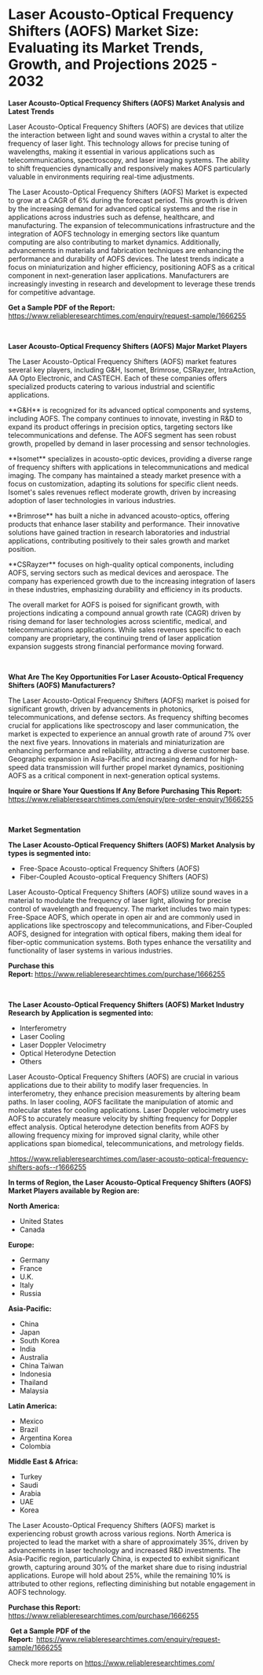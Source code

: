 <p><h1>Laser Acousto-Optical Frequency Shifters (AOFS) Market Size: Evaluating its Market Trends, Growth, and Projections 2025 - 2032</h1></p><p><strong>Laser Acousto-Optical Frequency Shifters (AOFS) Market Analysis and Latest Trends</strong></p>
<p><p>Laser Acousto-Optical Frequency Shifters (AOFS) are devices that utilize the interaction between light and sound waves within a crystal to alter the frequency of laser light. This technology allows for precise tuning of wavelengths, making it essential in various applications such as telecommunications, spectroscopy, and laser imaging systems. The ability to shift frequencies dynamically and responsively makes AOFS particularly valuable in environments requiring real-time adjustments.</p><p>The Laser Acousto-Optical Frequency Shifters (AOFS) Market is expected to grow at a CAGR of 6% during the forecast period. This growth is driven by the increasing demand for advanced optical systems and the rise in applications across industries such as defense, healthcare, and manufacturing. The expansion of telecommunications infrastructure and the integration of AOFS technology in emerging sectors like quantum computing are also contributing to market dynamics. Additionally, advancements in materials and fabrication techniques are enhancing the performance and durability of AOFS devices. The latest trends indicate a focus on miniaturization and higher efficiency, positioning AOFS as a critical component in next-generation laser applications. Manufacturers are increasingly investing in research and development to leverage these trends for competitive advantage.</p></p>
<p><strong>Get a Sample PDF of the Report:&nbsp;</strong> <a href="https://www.reliableresearchtimes.com/enquiry/request-sample/1666255?utm_campaign=2269&utm_medium=2&utm_source=Github&utm_content=ia&utm_term=11042025&utm_id=laser-acousto-optical-frequency-shifters-aofs">https://www.reliableresearchtimes.com/enquiry/request-sample/1666255</a></p>
<p>&nbsp;</p>
<p><strong>Laser Acousto-Optical Frequency Shifters (AOFS) Major Market Players</strong></p>
<p><p>The Laser Acousto-Optical Frequency Shifters (AOFS) market features several key players, including G&H, Isomet, Brimrose, CSRayzer, IntraAction, AA Opto Electronic, and CASTECH. Each of these companies offers specialized products catering to various industrial and scientific applications.</p><p>**G&H** is recognized for its advanced optical components and systems, including AOFS. The company continues to innovate, investing in R&D to expand its product offerings in precision optics, targeting sectors like telecommunications and defense. The AOFS segment has seen robust growth, propelled by demand in laser processing and sensor technologies.</p><p>**Isomet** specializes in acousto-optic devices, providing a diverse range of frequency shifters with applications in telecommunications and medical imaging. The company has maintained a steady market presence with a focus on customization, adapting its solutions for specific client needs. Isomet's sales revenues reflect moderate growth, driven by increasing adoption of laser technologies in various industries.</p><p>**Brimrose** has built a niche in advanced acousto-optics, offering products that enhance laser stability and performance. Their innovative solutions have gained traction in research laboratories and industrial applications, contributing positively to their sales growth and market position.</p><p>**CSRayzer** focuses on high-quality optical components, including AOFS, serving sectors such as medical devices and aerospace. The company has experienced growth due to the increasing integration of lasers in these industries, emphasizing durability and efficiency in its products.</p><p>The overall market for AOFS is poised for significant growth, with projections indicating a compound annual growth rate (CAGR) driven by rising demand for laser technologies across scientific, medical, and telecommunications applications. While sales revenues specific to each company are proprietary, the continuing trend of laser application expansion suggests strong financial performance moving forward.</p></p>
<p>&nbsp;</p>
<p><strong>What Are The Key Opportunities For Laser Acousto-Optical Frequency Shifters (AOFS) Manufacturers?</strong></p>
<p><p>The Laser Acousto-Optical Frequency Shifters (AOFS) market is poised for significant growth, driven by advancements in photonics, telecommunications, and defense sectors. As frequency shifting becomes crucial for applications like spectroscopy and laser communication, the market is expected to experience an annual growth rate of around 7% over the next five years. Innovations in materials and miniaturization are enhancing performance and reliability, attracting a diverse customer base. Geographic expansion in Asia-Pacific and increasing demand for high-speed data transmission will further propel market dynamics, positioning AOFS as a critical component in next-generation optical systems.</p></p>
<p><strong>Inquire or Share Your Questions If Any Before Purchasing This Report:</strong> <a href="https://www.reliableresearchtimes.com/enquiry/pre-order-enquiry/1666255?utm_campaign=2269&utm_medium=2&utm_source=Github&utm_content=ia&utm_term=11042025&utm_id=laser-acousto-optical-frequency-shifters-aofs">https://www.reliableresearchtimes.com/enquiry/pre-order-enquiry/1666255</a></p>
<p>&nbsp;</p>
<p><strong>Market Segmentation</strong></p>
<p><strong>The Laser Acousto-Optical Frequency Shifters (AOFS) Market Analysis by types is segmented into:</strong></p>
<p><ul><li>Free-Space Acousto-optical Frequency Shifters (AOFS)</li><li>Fiber-Coupled Acousto-optical Frequency Shifters (AOFS)</li></ul></p>
<p><p>Laser Acousto-Optical Frequency Shifters (AOFS) utilize sound waves in a material to modulate the frequency of laser light, allowing for precise control of wavelength and frequency. The market includes two main types: Free-Space AOFS, which operate in open air and are commonly used in applications like spectroscopy and telecommunications, and Fiber-Coupled AOFS, designed for integration with optical fibers, making them ideal for fiber-optic communication systems. Both types enhance the versatility and functionality of laser systems in various industries.</p></p>
<p><strong>Purchase this Report:&nbsp;</strong><a href="https://www.reliableresearchtimes.com/purchase/1666255?utm_campaign=2269&utm_medium=2&utm_source=Github&utm_content=ia&utm_term=11042025&utm_id=laser-acousto-optical-frequency-shifters-aofs">https://www.reliableresearchtimes.com/purchase/1666255</a></p>
<p>&nbsp;</p>
<p><strong>The Laser Acousto-Optical Frequency Shifters (AOFS) Market Industry Research by Application is segmented into:</strong></p>
<p><ul><li>Interferometry</li><li>Laser Cooling</li><li>Laser Doppler Velocimetry</li><li>Optical Heterodyne Detection</li><li>Others</li></ul></p>
<p><p>Laser Acousto-Optical Frequency Shifters (AOFS) are crucial in various applications due to their ability to modify laser frequencies. In interferometry, they enhance precision measurements by altering beam paths. In laser cooling, AOFS facilitate the manipulation of atomic and molecular states for cooling applications. Laser Doppler velocimetry uses AOFS to accurately measure velocity by shifting frequency for Doppler effect analysis. Optical heterodyne detection benefits from AOFS by allowing frequency mixing for improved signal clarity, while other applications span biomedical, telecommunications, and metrology fields.</p></p>
<p><a href="https://www.reliableresearchtimes.com/laser-acousto-optical-frequency-shifters-aofs--r1666255?utm_campaign=2269&utm_medium=2&utm_source=Github&utm_content=ia&utm_term=11042025&utm_id=laser-acousto-optical-frequency-shifters-aofs">&nbsp;https://www.reliableresearchtimes.com/laser-acousto-optical-frequency-shifters-aofs--r1666255</a></p>
<p><strong>In terms of Region, the Laser Acousto-Optical Frequency Shifters (AOFS) Market Players available by Region are:</strong></p>
<p>
    <p> <strong> North America: </strong>
        <ul>
            <li>United States</li>
            <li>Canada</li>
        </ul>
        </p> 
    <p> <strong> Europe: </strong>
        <ul>
            <li>Germany</li>
            <li>France</li>
            <li>U.K.</li>
            <li>Italy</li>
            <li>Russia</li>
        </ul>
        </p> 
    <p> <strong> Asia-Pacific: </strong>
        <ul>
            <li>China</li>
            <li>Japan</li>
            <li>South Korea</li>
            <li>India</li>
            <li>Australia</li>
            <li>China Taiwan</li>
            <li>Indonesia</li>
            <li>Thailand</li>
            <li>Malaysia</li>
        </ul>
        </p> 
    <p> <strong> Latin America: </strong>
        <ul>
            <li>Mexico</li>
            <li>Brazil</li>
            <li>Argentina Korea</li>
            <li>Colombia</li>
        </ul>
        </p> 
    <p> <strong> Middle East & Africa: </strong>
        <ul>
            <li>Turkey</li>
            <li>Saudi</li>
            <li>Arabia</li>
            <li>UAE</li>
            <li>Korea</li>
        </ul>
    </p>
    </p>
<p><p>The Laser Acousto-Optical Frequency Shifters (AOFS) market is experiencing robust growth across various regions. North America is projected to lead the market with a share of approximately 35%, driven by advancements in laser technology and increased R&D investments. The Asia-Pacific region, particularly China, is expected to exhibit significant growth, capturing around 30% of the market share due to rising industrial applications. Europe will hold about 25%, while the remaining 10% is attributed to other regions, reflecting diminishing but notable engagement in AOFS technology.</p></p>
<p><strong>Purchase this Report: </strong><a href="https://www.reliableresearchtimes.com/purchase/1666255?utm_campaign=2269&utm_medium=2&utm_source=Github&utm_content=ia&utm_term=11042025&utm_id=laser-acousto-optical-frequency-shifters-aofs">https://www.reliableresearchtimes.com/purchase/1666255</a></p>
<p>&nbsp;<strong>Get a Sample PDF of the Report:&nbsp;&nbsp;</strong><a href="https://www.reliableresearchtimes.com/enquiry/request-sample/1666255?utm_campaign=2269&utm_medium=2&utm_source=Github&utm_content=ia&utm_term=11042025&utm_id=laser-acousto-optical-frequency-shifters-aofs">https://www.reliableresearchtimes.com/enquiry/request-sample/1666255</a></p>
<p><strong></strong></p>
<p>Check more reports on <a href="https://www.reliableresearchtimes.com/?utm_campaign=2269&utm_medium=2&utm_source=Github&utm_content=ia&utm_term=11042025&utm_id=laser-acousto-optical-frequency-shifters-aofs">https://www.reliableresearchtimes.com/</a></p>